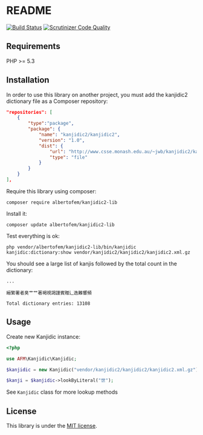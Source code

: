 # README

[![Build Status](https://secure.travis-ci.org/albertofem/kanjidic2-lib.png)](http://travis-ci.org/albertofem/kanjidic2-lib) [![Scrutinizer Code Quality](https://scrutinizer-ci.com/g/albertofem/kanjidic2-lib/badges/quality-score.png?s=c6d93bef66310a21aca3fdcef7835afa3e1100ae)](https://scrutinizer-ci.com/g/albertofem/kanjidic2-lib/)

## Requirements

PHP >= 5.3

## Installation

In order to use this library on another project, you must add the kanjidic2 dictionary file as a Composer repository:

```json
"repositories": [
    {
        "type":"package",
        "package": {
            "name": "kanjidic2/kanjidic2",
            "version": "1.0",
            "dist": {
                "url": "http://www.csse.monash.edu.au/~jwb/kanjidic2/kanjidic2.xml.gz",
                "type": "file"
            }
        }
    }
],
```

Require this library using composer:

`composer require albertofem/kanjidic2-lib`

Install it:

`composer update albertofem/kanjidic2-lib`

Test everything is ok:

`php vendor/albertofem/kanjidic2-lib/bin/kanjidic kanjidic:dictionary:show vendor/kanjidic2/kanjidic2/kanjidic2.xml.gz`

You should see a large list of kanjis followed by the total count in the dictionary:

    ...

    縉繁署者臭艹艹著褐視謁謹賓贈辶逸難響頻

    Total dictionary entries: 13108

## Usage

Create new Kanjidic instance:

```php
<?php

use AFM\Kanjidic\Kanjidic;

$kanjidic = new Kanjidic("vendor/kanjidic2/kanjidic2/kanjidic2.xml.gz")

$kanji = $kanjidic->lookByLiteral("世");
```

See `Kanjidic` class for more lookup methods

## License

This library is under the [MIT license](https://github.com/albertofem/kanjidic2-lib/blob/master/LICENSE).
